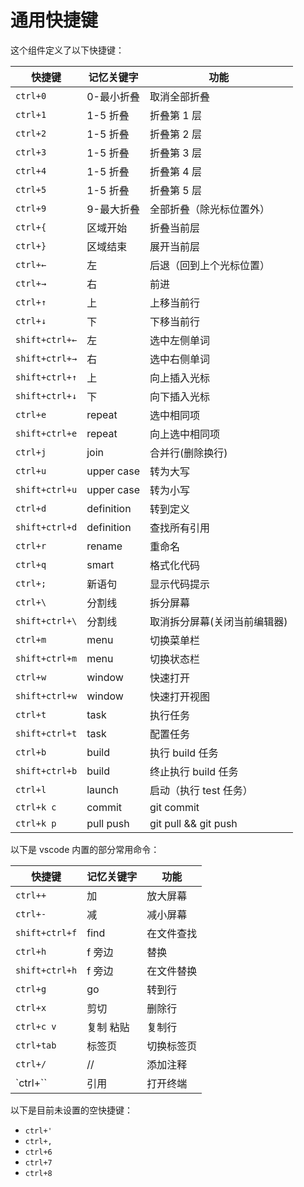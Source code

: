 # 通用快捷键

这个组件定义了以下快捷键：

| 快捷键         | 记忆关键字 |  功能                            |
|---------------|------------|---------------------------------|
|`ctrl+0`       | 0-最小折叠  | 取消全部折叠                     |
|`ctrl+1`       | 1-5 折叠   | 折叠第 1 层                      |
|`ctrl+2`       | 1-5 折叠   | 折叠第 2 层                      |
|`ctrl+3`       | 1-5 折叠   | 折叠第 3 层                      |
|`ctrl+4`       | 1-5 折叠   | 折叠第 4 层                      |
|`ctrl+5`       | 1-5 折叠   | 折叠第 5 层                      |
|`ctrl+9`       | 9-最大折叠  | 全部折叠（除光标位置外）          |
|`ctrl+{`       | 区域开始    | 折叠当前层                       |
|`ctrl+}`       | 区域结束    | 展开当前层                       |
|`ctrl+←`       | 左         | 后退（回到上个光标位置）           |
|`ctrl+→`       | 右         | 前进                             |
|`ctrl+↑`       | 上         | 上移当前行                       |
|`ctrl+↓`       | 下         | 下移当前行                       |
|`shift+ctrl+←` | 左         | 选中左侧单词                      |
|`shift+ctrl+→` | 右         | 选中右侧单词                      |
|`shift+ctrl+↑` | 上         | 向上插入光标                      |
|`shift+ctrl+↓` | 下         | 向下插入光标                      |
|`ctrl+e`       | repeat     | 选中相同项                       |
|`shift+ctrl+e` | repeat     | 向上选中相同项                    |
|`ctrl+j`       | join       | 合并行(删除换行)                  |
|`ctrl+u`       | upper case | 转为大写                          |
|`shift+ctrl+u` | upper case | 转为小写                          |
|`ctrl+d`       | definition | 转到定义                          |
|`shift+ctrl+d` | definition | 查找所有引用                      |
|`ctrl+r`       | rename     | 重命名                            |
|`ctrl+q`       | smart      | 格式化代码                        |
|`ctrl+;`       | 新语句     | 显示代码提示                       |
|`ctrl+\`       | 分割线      | 拆分屏幕                         |
|`shift+ctrl+\` | 分割线      | 取消拆分屏幕(关闭当前编辑器)      |
|`ctrl+m`       | menu       | 切换菜单栏                       |
|`shift+ctrl+m` | menu       | 切换状态栏                       |
|`ctrl+w`       | window     | 快速打开                         |
|`shift+ctrl+w` | window     | 快速打开视图                      |
|`ctrl+t`       | task       | 执行任务                          |
|`shift+ctrl+t` | task       | 配置任务                          |
|`ctrl+b`       | build      | 执行 build 任务                   |
|`shift+ctrl+b` | build      | 终止执行 build 任务               |
|`ctrl+l`       | launch     | 启动（执行 test 任务）            |
|`ctrl+k c`     | commit     | git commit                       |
|`ctrl+k p`     | pull push  | git pull && git push             |

以下是 vscode 内置的部分常用命令：

| 快捷键         | 记忆关键字 |  功能                            |
|---------------|------------|---------------------------------|
|`ctrl++`        | 加        | 放大屏幕                         |  
|`ctrl+-`        | 减        | 减小屏幕                         |   
|`shift+ctrl+f`  | find      | 在文件查找                       | 
|`ctrl+h`        | f 旁边    | 替换                             |  
|`shift+ctrl+h`  | f 旁边    | 在文件替换                        |  
|`ctrl+g`        | go        | 转到行                           |  
|`ctrl+x`        | 剪切      | 删除行                           |  
|`ctrl+c v`      | 复制 粘贴 | 复制行                            |  
|`ctrl+tab`      | 标签页    | 切换标签页                        |  
|`ctrl+/`       | //        | 添加注释                          |  
|`ctrl+\``      | 引用       | 打开终端                         |  

以下是目前未设置的空快捷键：
- `ctrl+'`
- `ctrl+,`
- `ctrl+6`
- `ctrl+7`
- `ctrl+8`
